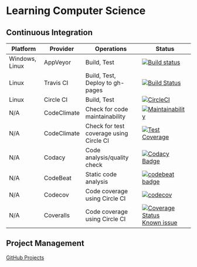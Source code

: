 # Learning Computer Science

## Continuous Integration

| Platform | Provider | Operations | Status |
|----------|----------|------------|--------|
| Windows, Linux | AppVeyor | Build, Test | [![Build status](https://ci.appveyor.com/api/projects/status/y9qup8owf4e53m8h?svg=true)](https://ci.appveyor.com/project/manastalukdar/learning-computer-science) |
| Linux | Travis CI | Build, Test, Deploy to gh-pages | [![Build Status](https://travis-ci.org/manastalukdar/learning_computer-science.svg?branch=master)](https://travis-ci.org/manastalukdar/learning_computer-science) |
| Linux | Circle CI | Build, Test | [![CircleCI](https://circleci.com/gh/manastalukdar/learning_computer-science/tree/master.svg?style=svg)](https://circleci.com/gh/manastalukdar/learning_computer-science/tree/master) |
| N/A | CodeClimate | Check for code maintainability | [![Maintainability](https://api.codeclimate.com/v1/badges/2ece575493d263e8b83c/maintainability)](https://codeclimate.com/github/manastalukdar/learning_computer-science/maintainability) |
| N/A | CodeClimate | Check for test coverage using Circle CI | [![Test Coverage](https://api.codeclimate.com/v1/badges/2ece575493d263e8b83c/test_coverage)](https://codeclimate.com/github/manastalukdar/learning_computer-science/test_coverage) |
| N/A | Codacy | Code analysis/quality check | [![Codacy Badge](https://api.codacy.com/project/badge/Grade/93f9326796aa44a3a9eac1fe9c13cc24)](https://www.codacy.com/app/manastalukdar/learning_computer-science?utm_source=github.com&amp;utm_medium=referral&amp;utm_content=manastalukdar/learning_computer-science&amp;utm_campaign=Badge_Grade) |
| N/A | CodeBeat | Static code analysis | [![codebeat badge](https://codebeat.co/badges/20e3b84d-3b8b-447a-bdfe-44daded446fc)](https://codebeat.co/projects/github-com-manastalukdar-learning_computer-science-master) |
| N/A | Codecov | Code coverage using Circle CI | [![codecov](https://codecov.io/gh/manastalukdar/learning_computer-science/branch/master/graph/badge.svg)](https://codecov.io/gh/manastalukdar/learning_computer-science) |
| N/A | Coveralls | Code coverage using Circle CI | [![Coverage Status](https://coveralls.io/repos/github/manastalukdar/learning_computer-science/badge.svg?branch=master)](https://coveralls.io/github/manastalukdar/learning_computer-science?branch=master) [Known issue](https://github.com/manastalukdar/learning_computer-science/issues/35)|

## Project Management

[GitHub Projects](https://github.com/manastalukdar/learning_computer-science/projects)